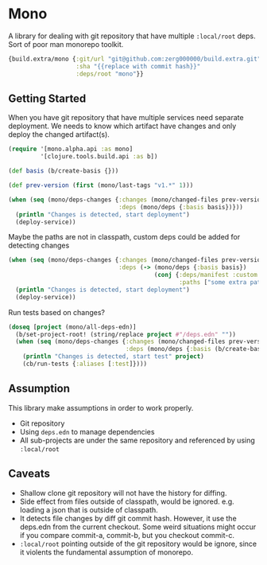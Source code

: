 # Mono

A library for dealing with git repository that have multiple `:local/root` deps. Sort of poor man monorepo toolkit.


```clojure
{build.extra/mono {:git/url "git@github.com:zerg000000/build.extra.git" 
                   :sha "{{replace with commit hash}}" 
                   :deps/root "mono"}}
```

## Getting Started

When you have git repository that have multiple services need separate deployment.
We needs to know which artifact have changes and only deploy the changed artifact(s).


```clojure
(require '[mono.alpha.api :as mono]
         '[clojure.tools.build.api :as b])

(def basis (b/create-basis {}))

(def prev-version (first (mono/last-tags "v1.*" 1)))

(when (seq (mono/deps-changes {:changes (mono/changed-files prev-version)
                               :deps (mono/deps {:basis basis})}))
  (println "Changes is detected, start deployment")
  (deploy-service))
```

Maybe the paths are not in classpath, custom deps could be added for detecting changes

```clojure
(when (seq (mono/deps-changes {:changes (mono/changed-files prev-version)
                               :deps (-> (mono/deps {:basis basis})
                                         (conj {:deps/manifest :custom 
                                                :paths ["some extra paths"]}))}))
  (println "Changes is detected, start deployment")
  (deploy-service))
```

Run tests based on changes?

```clojure
(doseq [project (mono/all-deps-edn)]
  (b/set-project-root! (string/replace project #"/deps.edn" ""))
  (when (seq (mono/deps-changes {:changes (mono/changed-files prev-version)
                                 :deps (mono/deps {:basis (b/create-basis)})}))
    (println "Changes is detected, start test" project)
    (cb/run-tests {:aliases [:test]})))
```

## Assumption

This library make assumptions in order to work properly.

* Git repository
* Using `deps.edn` to manage dependencies
* All sub-projects are under the same repository and referenced by using `:local/root`

## Caveats

* Shallow clone git repository will not have the history for diffing.
* Side effect from files outside of classpath, would be ignored. e.g. loading a json that is outside of classpath.
* It detects file changes by diff git commit hash. However, it use the deps.edn from the current checkout. Some weird situations might occur if you compare commit-a, commit-b, but you checkout commit-c.
* `:local/root` pointing outside of the git repository would be ignore, since it violents the fundamental assumption of monorepo.
